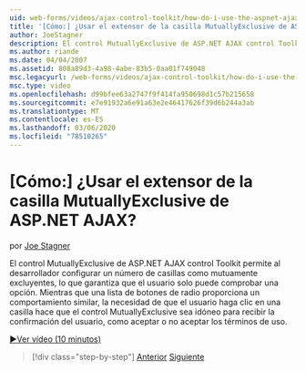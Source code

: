 ```yaml
---
uid: web-forms/videos/ajax-control-toolkit/how-do-i-use-the-aspnet-ajax-mutuallyexclusive-checkbox-extender
title: '[Cómo:] ¿Usar el extensor de la casilla MutuallyExclusive de ASP.NET AJAX? | Microsoft Docs'
author: JoeStagner
description: El control MutuallyExclusive de ASP.NET AJAX control Toolkit permite al desarrollador configurar un número de casillas como mutuamente excluyentes, lo que e...
ms.author: riande
ms.date: 04/04/2007
ms.assetid: 808a89d3-4a98-4abe-83b5-0aa01f749048
msc.legacyurl: /web-forms/videos/ajax-control-toolkit/how-do-i-use-the-aspnet-ajax-mutuallyexclusive-checkbox-extender
msc.type: video
ms.openlocfilehash: d99bfee63a2747f9f414fa950698d1c57b215658
ms.sourcegitcommit: e7e91932a6e91a63e2e46417626f39d6b244a3ab
ms.translationtype: MT
ms.contentlocale: es-ES
ms.lasthandoff: 03/06/2020
ms.locfileid: "78510265"
---
```

# <a name="how-do-i-use-the-aspnet-ajax-mutuallyexclusive-checkbox-extender"></a>[Cómo:] ¿Usar el extensor de la casilla MutuallyExclusive de ASP.NET AJAX?

por [Joe Stagner](https://github.com/JoeStagner)

El control MutuallyExclusive de ASP.NET AJAX control Toolkit permite al desarrollador configurar un número de casillas como mutuamente excluyentes, lo que garantiza que el usuario solo puede comprobar una opción. Mientras que una lista de botones de radio proporciona un comportamiento similar, la necesidad de que el usuario haga clic en una casilla hace que el control MutuallyExclusive sea idóneo para recibir la confirmación del usuario, como aceptar o no aceptar los términos de uso.

[&#9654;Ver vídeo (10 minutos)](https://channel9.msdn.com/Blogs/ASP-NET-Site-Videos/how-do-i-use-the-aspnet-ajax-mutuallyexclusive-checkbox-extender)

> [!div class="step-by-step"]
> [Anterior](how-do-i-use-the-aspnet-ajax-maskededit-controls.md)
> [Siguiente](how-do-i-use-the-aspnet-ajax-nobot-control.md)
